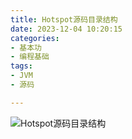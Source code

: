 ```yaml
---
title: Hotspot源码目录结构 
date: 2023-12-04 10:20:15 
categories:
- 基本功
- 编程基础 
tags:
- JVM
- 源码

---
```


![Hotspot源码目录结构](/pic/基本功/编程基础/Hotspot源码目录结构/Hotspot源码目录结构.png)


